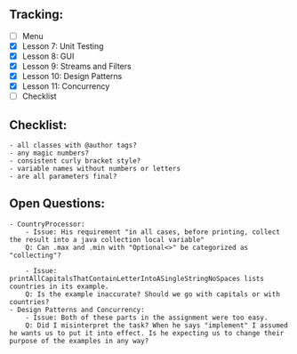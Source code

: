 
## Tracking:
- [ ] Menu
- [X] Lesson 7: Unit Testing
- [X] Lesson 8: GUI
- [X] Lesson 9: Streams and Filters
- [X] Lesson 10: Design Patterns
- [X] Lesson 11: Concurrency
- [ ] Checklist

## Checklist:
	- all classes with @author tags?
	- any magic numbers?
	- consistent curly bracket style?
	- variable names without numbers or letters
	- are all parameters final?

	
## Open Questions:
	- CountryProcessor: 
		- Issue: His requirement "in all cases, before printing, collect the result into a java collection local variable"
		Q: Can .max and .min with "Optional<>" be categorized as "collecting"? 
		
		- Issue: printAllCapitalsThatContainLetterIntoASingleStringNoSpaces lists countries in its example. 
		Q: Is the example inaccurate? Should we go with capitals or with countries?
	- Design Patterns and Concurrency:
		- Issue: Both of these parts in the assignment were too easy. 
		Q: Did I misinterpret the task? When he says "implement" I assumed he wants us to put it into effect. Is he expecting us to change their purpose of the examples in any way?